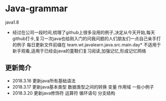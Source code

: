# Java-grammar
java1.8
* 经过在公司一段时间,梳理了github上很多没用的例子,决定从今天开始,每天github打卡,复习一次java也给刚入门的问我问题的人们朋友们一点自己亲手打的例子
每日更新文件前缀在 team.wt.javalearn.java.src.main.day* 不适用于新手观看,适用于已经会java的童鞋们复习阅读,加强记忆,形成记忆网络
 ## 更新简介 
* 2018.3.16 更新java所有基础语法
* 2018.3.17 更新java基本类型 数据类型之间的转换 变量 作用域 一些小例子
* 2018.3.20 更新java修饰符 运算符 循环语句 分支结构 
